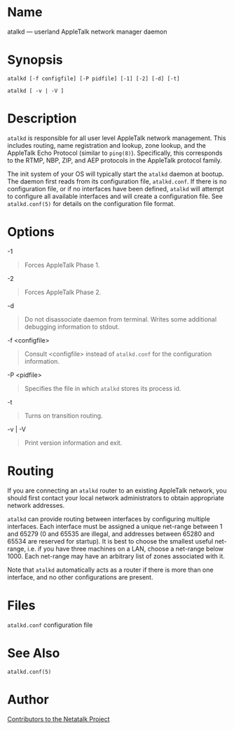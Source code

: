# Name

atalkd — userland AppleTalk network manager daemon

# Synopsis

`atalkd [-f configfile] [-P pidfile] [-1] [-2] [-d] [-t]`

`atalkd [ -v | -V ]`

# Description

`atalkd` is responsible for all user level AppleTalk network management.
This includes routing, name registration and lookup, zone lookup, and
the AppleTalk Echo Protocol (similar to `ping(8)`). Specifically, this
corresponds to the RTMP, NBP, ZIP, and AEP protocols in the AppleTalk
protocol family.

The init system of your OS will typically start the `atalkd` daemon at
bootup. The daemon first reads from its configuration file,
`atalkd.conf`. If there is no configuration file, or if no interfaces
have been defined, `atalkd` will attempt to configure all available
interfaces and will create a configuration file. See `atalkd.conf(5)`
for details on the configuration file format.

# Options

-1

> Forces AppleTalk Phase 1.

-2

> Forces AppleTalk Phase 2.

-d

> Do not disassociate daemon from terminal. Writes some additional
debugging information to stdout.

-f <configfile\>

> Consult <configfile\> instead of `atalkd.conf` for the configuration
information.

-P <pidfile\>

> Specifies the file in which `atalkd` stores its process id.

-t

> Turns on transition routing.

-v | -V

> Print version information and exit.

# Routing

If you are connecting an `atalkd` router to an existing AppleTalk
network, you should first contact your local network administrators to
obtain appropriate network addresses.

`atalkd` can provide routing between interfaces by configuring multiple
interfaces. Each interface must be assigned a unique
net-range between 1 and 65279 (0 and
65535 are illegal, and addresses between 65280 and 65534 are reserved
for startup). It is best to choose the smallest useful net-range, i.e.
if you have three machines on a LAN, choose a net-range below 1000. Each
net-range may have an arbitrary list of zones associated with it.

Note that `atalkd` automatically acts as a router if there is more than
one interface, and no other configurations are present.

# Files

`atalkd.conf` configuration file

# See Also

`atalkd.conf(5)`

# Author

[Contributors to the Netatalk Project](https://netatalk.io/contributors)
